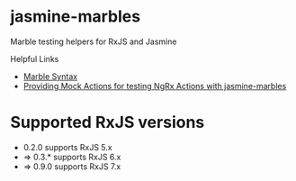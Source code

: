 # jasmine-marbles

Marble testing helpers for RxJS and Jasmine

Helpful Links

* [Marble Syntax](https://github.com/ReactiveX/rxjs/blob/master/apps/rxjs.dev/content/guide/testing/marble-testing.md#marble-syntax "ReactiveX Documentation")
* [Providing Mock Actions for testing NgRx Actions with jasmine-marbles](https://ngrx.io/guide/effects/testing "NgRx Documentation")

# Supported RxJS versions

* 0.2.0 supports RxJS 5.x
* => 0.3.* supports RxJS 6.x
* => 0.9.0 supports RxJS 7.x
